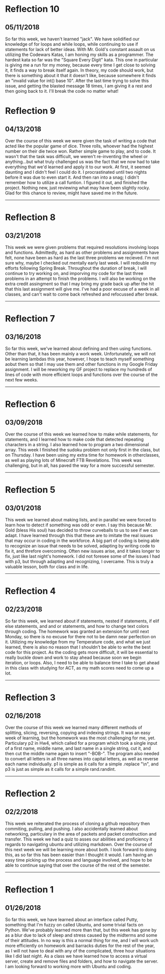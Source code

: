 # Reflection 10
## 05/11/2018
So far this week, we haven't learned "jack". We have solidified our knowledge of for loops and while loops, while continuing to use if statements for lack of better ideas. With Mr. Gold's constant assault on us utilizing the Codewars Katas, I am honing my skills as a programmer. The hardest kata so far was the "Square Every Digit" kata. This one in particular is giving me a run for my money, because every time I get close to solving it, it finds a way to break itself again. In theory, my code should work, but there is something about it that it doesn't like, because somewhere it finds an "invalid value for int() base 10". After the last time tryng to solve this issue, and getting the blasted message 18 times, I am giving it a rest and then going back to it. I'll break the code no matter what!

# Reflection 9
## 04/13/2018
Over the course of this week we were given the task of writing a code that acted like the popular game of dice. Three rolls, whoever had the highest number on their die twice won. Rather simple game to play, and to code. It wasn't that the task was difficult, we weren't re-inventing the wheel or anything...but what truly challenged us was the fact that we now had to take everything that we'd learned and apply it to our work. At first, it seemed daunting and I didn't feel I could do it. I procrastinated until two nights before it was due to even start it. And then ran into a snag; I didn't remember how to utilize a call funtion. I figured it out, and finished the project. Nothing new, just reviewing what may have been slightly rocky. Glad for this chance to review, might have saved me in the future.

---

# Reflection 8
## 03/21/2018
This week we were given problems that required resolutions involving loops and functions. Admittedly, as hard as other problems and assignments have felt, none have been as hard as the last three problems we recieved. I'm not sure why, maybe I checked out mentally early last week. I will redouble my efforts following Spring Break. Throughout the duration of break, I will continue to try working on, and imporving my code for the last three problems in an attempt to finish the problems. I will also be working on the extra credit assingment so that I may bring my grade back up after the hit that this last assignment will give me. I've had a poor excuse of a week in all classes, and can't wait to come back refreshed and refocussed after break.

---

# Reflection 7
## 03/16/2018
So far this week, we've learned about defining and then using functions. Other than that, it has been mainly a work week. Unfortunately, we will not be learning lambdas this year, however, I hope to teach myself something aobut them so that I may use them and other functions in my Google Friday assignment. I will be reworking my GF project to replace my hundreds of lines of code with more efficient loops and functions over the course of the next few weeks.

---

# Reflection 6
## 03/09/2018
Over the course of this week we learned how to make while statements, for statements, and I learned how to make code that detected repeating characters in a string. I also learned how to program a two dimensional array. This week I finished the sudoku problem not only first in the class, but on Thursday. I have been using my extra time for homework in otherclasses, as well as playing lots of Minecraft FTB Revelations. This week was challenging, but in all, has paved the way for a more successful semester.

---

# Reflection 5
## 03/01/2018
This week we learned about making lists, and in parallel we were forced to learn how to detect if something was odd or even. I say this because Mr. Gold (bless His soul) has decided to throw curveballs to us to see if we can adapt. I have learned through this that these are to imitate the real issues that may occur in coding in the workforce. A big part of coding is being able to recognize an issue that needs to be solved, adapting by writing code to fix it, and threfore overcoming. Often new issues arise, and it takes longer to fix, just like last night's homework. I did not foresee some of the issues I had with p3, but through adapting and recognizing, I overcame. This is truly a valuable lesson, both for class and in life.

---

# Reflection 4
## 02/23/2018
So far this week, we learned about if statements, nested if statements, if elif else statements, and and or statements, and how to change text colors through coding. The homework was granted an extension for until next Monday, so there is no excuse for there not to be damn near perfection on it. Utilizing my knowledge from my Temperature code, and what we just learned, there is also no reason that I shouldn't be able to write the best code for this project. As the coding gets more difficult, it will be essential to really buckle down and work to stay ahead because soon we begin iteration, or loops. Also, I need to be able to balance time I take to get ahead in this class with studying for ACT, as my math scores need to come up a lot. 

---

# Reflection 3
## 02/16/2018
Over the course of this week we learned many different methods of splitting, slicing, reversing, copying and indexing strings. It was an easy week of learning, but the homework was the most challenging for me, yet. Particulary p2 in Hw4, which called for a program which took a single input of a first name, middle name, and last name in a single string, cut it, and then cut the middle name again to insert "-BOB-". The program also needed to convert all letters in all three names into capital letters, as well as reverse each name individually. p1 is simple as it calls for a simple .replace "\n", and p3 is just as simple as it calls for a simple rand.randint.

---

# Reflection 2
## 02/2/2018
This week we reiterated the process of cloning a github repository then commiting, pulling, and pushing. I also accidentally learned about networking, particulary in the area of packets and packet construction and transfer. This week we had a quiz to asses our abilities and proficiency it regards to navigating ubuntu and utilizing markdown. Over the course of this next week we will be learning more about both. I look forward to doing this, as so far this has been easier than I thought it would. I am having an easy time picking up the process and language involved, and hope to be able to continue saying that over the course of the rest of the semester.

---

# Reflection 1
## 01/26/2018
So far this week, we have learned about an interface called Putty, something that I'm fuzzy on called Ubuntu, and some trivial facts on Python. We've probably learned more than that, but this week has gone by as a blur due to lack of sleep and stress caused by the midterms and some of their attitudes. In no way is this a normal thing for me, and I will work uch more efficiently on homework and barracks duties for the rest of the year, as I will not have to deal with any of the complicated, three hour situations like I did last night. As a class we have learned how to access a virtual server, create and remove files and folders, and how to navigate the server. I am looking forward to working more with Ubuntu and coding.
